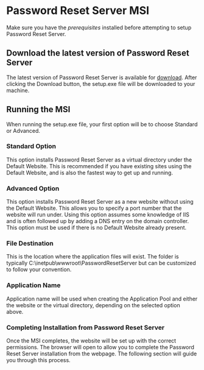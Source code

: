 [title]: # (PRS MSI)
[tags]: # (msi)
[priority]: # (107)

# Password Reset Server MSI

Make sure you have the *prerequisites* installed before attempting to setup Password Reset Server.

## Download the latest version of Password Reset Server

The latest version of Password Reset Server is available for [download](https://updates.thycotic.net/passwordresetserver/PRSInstaller.msi). After clicking the Download button, the setup.exe file will be downloaded to your machine.

## Running the MSI

When running the setup.exe file, your first option will be to choose Standard or Advanced.

### Standard Option

This option installs Password Reset Server as a virtual directory under the Default Website. This is recommended if you have existing sites using the Default Website, and is also the fastest way to get up and running.

### Advanced Option

This option installs Password Reset Server as a new website without using the Default Website. This allows you to specify a port number that the website will run under. Using this option assumes some knowledge of IIS and is often followed up by adding a DNS entry on the domain controller. This option must be used if there is no Default Website already present.

### File Destination

This is the location where the application files will exist. The folder is typically C:\\inetpub\\wwwroot\\PasswordResetServer but can be customized to follow your convention.

### Application Name

Application name will be used when creating the Application Pool and either the website or the virtual directory, depending on the selected option above.

### Completing Installation from Password Reset Server

Once the MSI completes, the website will be set up with the correct permissions. The browser will open to allow you to complete the Password Reset Server installation from the webpage. The following section will guide you through this process.